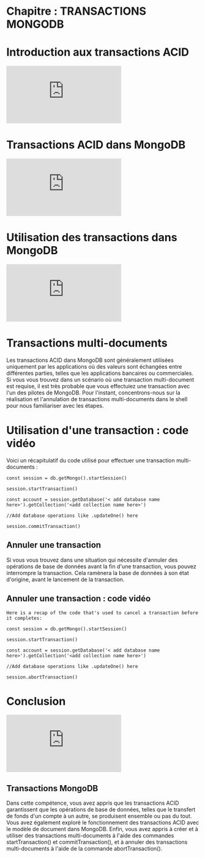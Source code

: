 # Chapitre : TRANSACTIONS MONGODB


# Introduction aux transactions ACID

<iframe allowfullscreen="true" frameborder="0" src="https://www.youtube.com/embed/NPXp1VLMt8k"></iframe>

# Transactions ACID dans MongoDB

<iframe allowfullscreen="true" frameborder="0" src="https://www.youtube.com/embed/KtqxuQ0Y0fE"></iframe>

# Utilisation des transactions dans MongoDB

<iframe allowfullscreen="true" frameborder="0" src="https://www.youtube.com/embed/k9KTHQlrqx8"></iframe>

# Transactions multi-documents

Les transactions ACID dans MongoDB sont généralement utilisées uniquement par les applications où des valeurs sont échangées entre différentes parties, telles que les applications bancaires ou commerciales. Si vous vous trouvez dans un scénario où une transaction multi-document est requise, il est très probable que vous effectuiez une transaction avec l'un des pilotes de MongoDB. Pour l'instant, concentrons-nous sur la réalisation et l'annulation de transactions multi-documents dans le shell pour nous familiariser avec les étapes.

# Utilisation d'une transaction : code vidéo

Voici un récapitulatif du code utilisé pour effectuer une transaction multi-documents :

```
const session = db.getMongo().startSession()

session.startTransaction()

const account = session.getDatabase('< add database name here>').getCollection('<add collection name here>')

//Add database operations like .updateOne() here

session.commitTransaction()
```

## Annuler une transaction

Si vous vous trouvez dans une situation qui nécessite d'annuler des opérations de base de données avant la fin d'une transaction, vous pouvez interrompre la transaction. Cela ramènera la base de données à son état d'origine, avant le lancement de la transaction.

## Annuler une transaction : code vidéo

```
Here is a recap of the code that's used to cancel a transaction before it completes:

const session = db.getMongo().startSession()

session.startTransaction()

const account = session.getDatabase('< add database name here>').getCollection('<add collection name here>')

//Add database operations like .updateOne() here

session.abortTransaction()
```

# Conclusion

<iframe allowfullscreen="true" frameborder="0" src="https://www.youtube.com/embed/4bI-j4zouaM"></iframe>

## Transactions MongoDB

Dans cette compétence, vous avez appris que les transactions ACID garantissent que les opérations de base de données, telles que le transfert de fonds d'un compte à un autre, se produisent ensemble ou pas du tout. Vous avez également exploré le fonctionnement des transactions ACID avec le modèle de document dans MongoDB. Enfin, vous avez appris à créer et à utiliser des transactions multi-documents à l'aide des commandes startTransaction() et commitTransaction(), et à annuler des transactions multi-documents à l'aide de la commande abortTransaction().
